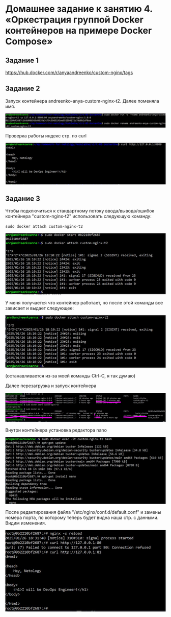 # Домашнее задание к занятию 4. «Оркестрация группой Docker контейнеров на примере Docker Compose» 

<!--«Введение. Экосистема. Архитектура. Жизненный цикл Docker-контейнера» где это? -->

## Задание 1

https://hub.docker.com/r/anyaandreenko/custom-nginx/tags 

## Задание 2
Запуск контейнера andreenko-anya-custom-nginx-t2. Далее поменяла имя.

![Запуск докера](../img/run.JPG)

Проверка работы индекс стр. по curl

![индекс-страница доступна](../img/curl.JPG) 

## Задание 3

Чтобы подключиться к стандартному потоку ввода/вывода/ошибок контейнера "custom-nginx-t2" использовать следующую команду:

`sudo docker attach custom-nginx-t2`

![ввод/вывод/ошибок контейнера](../img/problem.JPG)

У меня получается что контейнер работает, но после этой команды все зависает и выдает следующее:

![ввод/вывод/ошибок контейнера](../img/problem1.JPG)

(останавливается из-за моей команды Ctrl-C, я так думаю)

Далее перезагрузка и запуск контейнера

![старт контейнера](../img/problem2.JPG)

Внутри контейнера установка редактора nano

![старт контейнера](../img/after.JPG)

После редактирования файла "/etc/nginx/conf.d/default.conf" и замены номера порта, по которому теперь будет видна наша стр. с данными. Видим изменения.

![Изменение порта](../img/newport.JPG)



